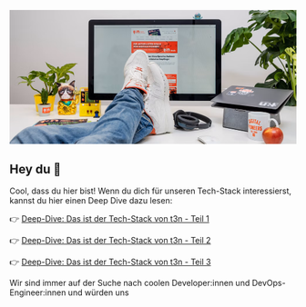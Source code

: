 ![t3n Banner](../static/t3n-presse.png)

## Hey du 👋

Cool, dass du hier bist! Wenn du dich für unseren Tech-Stack interessierst, kannst du hier einen Deep Dive dazu lesen:

👉 [Deep-Dive: Das ist der Tech-Stack von t3n - Teil 1](https://t3nbackstageblog.medium.com/deep-dive-das-ist-der-tech-stack-von-t3n-1-398d4fd1b7c0)

👉 [Deep-Dive: Das ist der Tech-Stack von t3n - Teil 2](https://t3nbackstageblog.medium.com/deep-dive-das-ist-der-tech-stack-von-t3n-2-de570d52c23f)

👉 [Deep-Dive: Das ist der Tech-Stack von t3n - Teil 3](https://t3nbackstageblog.medium.com/deep-dive-das-ist-der-tech-stack-von-t3n-3-6e1cdb0c8334)

Wir sind immer auf der Suche nach coolen Developer:innen und DevOps-Engineer:innen und würden uns
